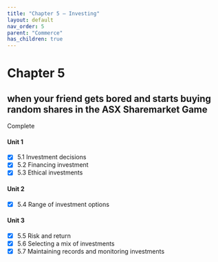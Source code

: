 ```yaml
---
title: "Chapter 5 – Investing"
layout: default
nav_order: 5
parent: "Commerce"
has_children: true
---
```


# Chapter 5
## when your friend gets bored and starts buying random shares in the ASX Sharemarket Game

<label class="label label-green">Complete</label>

#### Unit 1
- [x] 5.1 Investment decisions
- [x] 5.2 Financing investment
- [x] 5.3 Ethical investments
#### Unit 2
- [x] 5.4 Range of investment options
#### Unit 3
- [x] 5.5 Risk and return
- [x] 5.6 Selecting a mix of investments
- [x] 5.7 Maintaining records and monitoring investments